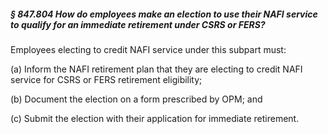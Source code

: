 ##### § 847.804 How do employees make an election to use their NAFI service to qualify for an immediate retirement under CSRS or FERS? #####

Employees electing to credit NAFI service under this subpart must:

(a) Inform the NAFI retirement plan that they are electing to credit NAFI service for CSRS or FERS retirement eligibility;

(b) Document the election on a form prescribed by OPM; and

(c) Submit the election with their application for immediate retirement.